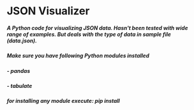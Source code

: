 # JSON Visualizer
##### A Python code for visualizing JSON data. Hasn't been tested with wide range of examples. But deals with the type of data in sample file (data.json).

##### Make sure you have following Python modules installed
##### - pandas 
##### - tabulate
##### for installing any module execute: pip install <module-name>
